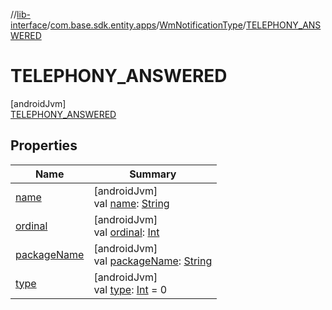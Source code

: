 //[lib-interface](../../../../index.md)/[com.base.sdk.entity.apps](../../index.md)/[WmNotificationType](../index.md)/[TELEPHONY_ANSWERED](index.md)

# TELEPHONY_ANSWERED

[androidJvm]\
[TELEPHONY_ANSWERED](index.md)

## Properties

| Name | Summary |
|---|---|
| [name](../../../com.base.sdk.port.app/-w-m-camera-flash-mode/-w-m-camera-flash-mode-auto/index.md#-372974862%2FProperties%2F-721212597) | [androidJvm]<br>val [name](../../../com.base.sdk.port.app/-w-m-camera-flash-mode/-w-m-camera-flash-mode-auto/index.md#-372974862%2FProperties%2F-721212597): [String](https://kotlinlang.org/api/latest/jvm/stdlib/kotlin/-string/index.html) |
| [ordinal](../../../com.base.sdk.port.app/-w-m-camera-flash-mode/-w-m-camera-flash-mode-auto/index.md#-739389684%2FProperties%2F-721212597) | [androidJvm]<br>val [ordinal](../../../com.base.sdk.port.app/-w-m-camera-flash-mode/-w-m-camera-flash-mode-auto/index.md#-739389684%2FProperties%2F-721212597): [Int](https://kotlinlang.org/api/latest/jvm/stdlib/kotlin/-int/index.html) |
| [packageName](../package-name.md) | [androidJvm]<br>val [packageName](../package-name.md): [String](https://kotlinlang.org/api/latest/jvm/stdlib/kotlin/-string/index.html) |
| [type](../type.md) | [androidJvm]<br>val [type](../type.md): [Int](https://kotlinlang.org/api/latest/jvm/stdlib/kotlin/-int/index.html) = 0 |
